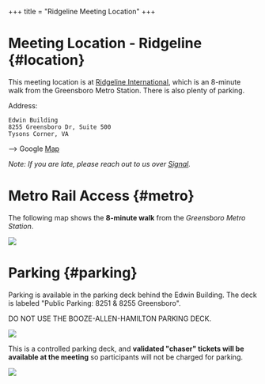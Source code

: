 +++
title = "Ridgeline Meeting Location"
+++
 
# Meeting Location - Ridgeline {#location}

This meeting location is at [Ridgeline International](https://www.ridgelineintl.com/), 
which is an 8-minute walk from the Greensboro Metro Station. There is also plenty of parking.

Address:

    Edwin Building
    8255 Greensboro Dr, Suite 500
    Tysons Corner, VA

--> Google [Map](https://maps.app.goo.gl/Khbej6vji4HrPonP7)

_Note: If you are late, please reach out to us over
[Signal](https://signal.group/#CjQKIGYAYkoVLdiHZjUhpfxZBa5s-XIZ8AyrMWo-GQh9lVcJEhBXh7NEH3GOHPYNd2Xhmq8H)._

# Metro Rail Access {#metro}

The following map shows the **8-minute walk** from the _Greensboro Metro Station_.

![](/meetings/metro_to_ridgeline.png)

# Parking {#parking}

Parking is available in the parking deck behind the Edwin Building. The deck
is labeled "Public Parking: 8251 & 8255 Greensboro".

DO NOT USE THE BOOZE-ALLEN-HAMILTON PARKING DECK.

![](/meetings/parking_at_ridgeline.png)

This is a controlled parking deck, and **validated "chaser" tickets will
be available at the meeting** so participants will not be charged for parking.

![](/meetings/edwin_parking.jpeg)

